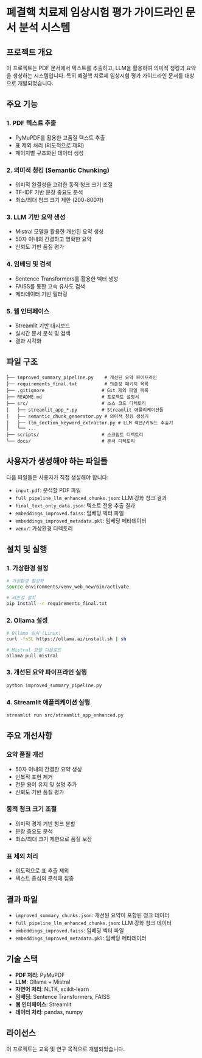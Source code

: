 # 폐결핵 치료제 임상시험 평가 가이드라인 문서 분석 시스템

## 프로젝트 개요

이 프로젝트는 PDF 문서에서 텍스트를 추출하고, LLM을 활용하여 의미적 청킹과 요약을 생성하는 시스템입니다. 특히 폐결핵 치료제 임상시험 평가 가이드라인 문서를 대상으로 개발되었습니다.

## 주요 기능

### 1. PDF 텍스트 추출
- PyMuPDF를 활용한 고품질 텍스트 추출
- 표 제외 처리 (의도적으로 제외)
- 페이지별 구조화된 데이터 생성

### 2. 의미적 청킹 (Semantic Chunking)
- 의미적 완결성을 고려한 동적 청크 크기 조절
- TF-IDF 기반 문장 중요도 분석
- 최소/최대 청크 크기 제한 (200-800자)

### 3. LLM 기반 요약 생성
- Mistral 모델을 활용한 개선된 요약 생성
- 50자 이내의 간결하고 명확한 요약
- 신뢰도 기반 품질 평가

### 4. 임베딩 및 검색
- Sentence Transformers를 활용한 벡터 생성
- FAISS를 통한 고속 유사도 검색
- 메타데이터 기반 필터링

### 5. 웹 인터페이스
- Streamlit 기반 대시보드
- 실시간 문서 분석 및 검색
- 결과 시각화

## 파일 구조

```
├── improved_summary_pipeline.py    # 개선된 요약 파이프라인
├── requirements_final.txt          # 의존성 패키지 목록
├── .gitignore                     # Git 제외 파일 목록
├── README.md                      # 프로젝트 설명서
├── src/                           # 소스 코드 디렉토리
│   ├── streamlit_app_*.py         # Streamlit 애플리케이션들
│   ├── semantic_chunk_generator.py # 의미적 청킹 생성기
│   ├── llm_section_keyword_extractor.py # LLM 섹션/키워드 추출기
│   └── ...
├── scripts/                       # 스크립트 디렉토리
└── docs/                          # 문서 디렉토리
```

## 사용자가 생성해야 하는 파일들

다음 파일들은 사용자가 직접 생성해야 합니다:

- `input.pdf`: 분석할 PDF 파일
- `full_pipeline_llm_enhanced_chunks.json`: LLM 강화 청크 결과
- `final_text_only_data.json`: 텍스트 전용 추출 결과
- `embeddings_improved.faiss`: 임베딩 벡터 파일
- `embeddings_improved_metadata.pkl`: 임베딩 메타데이터
- `venv/`: 가상환경 디렉토리

## 설치 및 실행

### 1. 가상환경 설정
```bash
# 가상환경 활성화
source environments/venv_web_new/bin/activate

# 의존성 설치
pip install -r requirements_final.txt
```

### 2. Ollama 설정
```bash
# Ollama 설치 (Linux)
curl -fsSL https://ollama.ai/install.sh | sh

# Mistral 모델 다운로드
ollama pull mistral
```

### 3. 개선된 요약 파이프라인 실행
```bash
python improved_summary_pipeline.py
```

### 4. Streamlit 애플리케이션 실행
```bash
streamlit run src/streamlit_app_enhanced.py
```

## 주요 개선사항

### 요약 품질 개선
- 50자 이내의 간결한 요약 생성
- 반복적 표현 제거
- 전문 용어 유지 및 설명 추가
- 신뢰도 기반 품질 평가

### 동적 청크 크기 조절
- 의미적 경계 기반 청크 분할
- 문장 중요도 분석
- 최소/최대 크기 제한으로 품질 보장

### 표 제외 처리
- 의도적으로 표 추출 제외
- 텍스트 중심의 분석에 집중

## 결과 파일

- `improved_summary_chunks.json`: 개선된 요약이 포함된 청크 데이터
- `full_pipeline_llm_enhanced_chunks.json`: LLM 강화 청크 데이터
- `embeddings_improved.faiss`: 임베딩 벡터 파일
- `embeddings_improved_metadata.pkl`: 임베딩 메타데이터

## 기술 스택

- **PDF 처리**: PyMuPDF
- **LLM**: Ollama + Mistral
- **자연어 처리**: NLTK, scikit-learn
- **임베딩**: Sentence Transformers, FAISS
- **웹 인터페이스**: Streamlit
- **데이터 처리**: pandas, numpy

## 라이선스

이 프로젝트는 교육 및 연구 목적으로 개발되었습니다. 